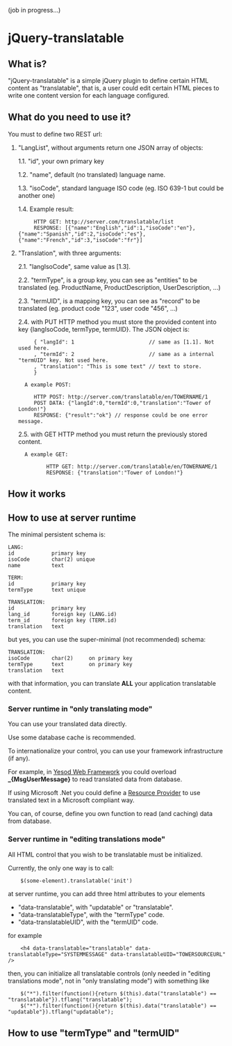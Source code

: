 (job in progress...)

# jQuery-translatable

## What is?

"jQuery-translatable" is a simple jQuery plugin to define certain HTML content as "translatable", that is, a user could edit certain HTML pieces to write one content version for each language configured.

## What do you need to use it?

You must to define two REST url:

1. "LangList", without arguments return one JSON array of objects:

    1.1. "id", your own primary key

    1.2. "name", default (no translated) language name.

    1.3. "isoCode", standard language ISO code (eg. ISO 639-1 but could be another one)

    1.4. Example result:

            HTTP GET: http://server.com/translatable/list
            RESPONSE: [{"name":"English","id":1,"isoCode":"en"},{"name":"Spanish","id":2,"isoCode":"es"},{"name":"French","id":3,"isoCode":"fr"}]

2. "Translation", with three arguments:

    2.1. "langIsoCode", same value as [1.3].

    2.2. "termType", is a group key, you can see as "entities" to be translated (eg. ProductName, ProductDescription, UserDescription, ...)

    2.3. "termUID", is a mapping key, you can see as "record" to be translated (eg. product code "123", user code "456", ...)

    2.4. with PUT HTTP method you must store the provided content into key {langIsoCode, termType, termUID}. The JSON object is:

            { "langId": 1                        // same as [1.1]. Not used here.
            , "termId": 2                        // same as a internal "termUID" key. Not used here.
            , "translation": "This is some text" // text to store.
            }
     
         A example POST:
     
            HTTP POST: http://server.com/translatable/en/TOWERNAME/1
            POST DATA: {"langId":0,"termId":0,"translation":"Tower of London!"}
            RESPONSE: {"result":"ok"} // response could be one error message.

    2.5. with GET HTTP method you must return the previously stored content.

         A example GET:

                HTTP GET: http://server.com/translatable/en/TOWERNAME/1
                RESPONSE: {"translation":"Tower of London!"}

## How it works

## How to use at server runtime

The minimal persistent schema is:

    LANG:
    id            primary key
    isoCode       char(2) unique
    name          text

    TERM:
    id            primary key
    termType      text unique

    TRANSLATION:
    id            primary key
    lang_id       foreign key (LANG.id)
    term_id       foreign key (TERM.id)
    translation   text

but yes, you can use the super-minimal (not recommended) schema:

    TRANSLATION:
    isoCode       char(2)     on primary key
    termType      text        on primary key
    translation   text

with that information, you can translate **ALL** your application translatable content.

### Server runtime in "only translating mode"

You can use your translated data directly.

Use some database cache is recommended.

To internationalize your control, you can use your framework infrastructure (if any).

For example, in [Yesod Web Framework](http://www.yesodweb.com/ "Yesod") you could overload **_{MsgUserMessage}** to read translated data from database.

If using Microsoft .Net you could define a [Resource Provider](http://msdn.microsoft.com/en-us/library/aa905797.aspx "Extending the ASP.NET 2.0 Resource-Provider Model") to use translated text in a Microsoft compliant way.

You can, of course, define you own function to read (and caching) data from database.

### Server runtime in "editing translations mode"

All HTML control that you wish to be translatable must be initialized.

Currently, the only one way is to call:

        $(some-element).translatable('init')

at server runtime, you can add three html attributes to your elements

* "data-translatable", with "updatable" or "translatable".
* "data-translatableType", with the "termType" code.
* "data-translatableUID", with the "termUID" code.

for example

        <h4 data-translatable="translatable" data-translatableType="SYSTEMMESSAGE" data-translatableUID="TOWERSOURCEURL" />

then, you can initialize all translatable controls (only needed in "editing translations mode", not in "only translating mode") with something like

        $("*").filter(function(){return $(this).data("translatable") == "translatable"}).tflang("translatable");
        $("*").filter(function(){return $(this).data("translatable") == "updatable"}).tflang("updatable");



## How to use "termType" and "termUID"

